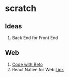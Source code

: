 # scratch

## Ideas
1. Back End for Front End []()

## Web
1. [Code with Beto](https://beto.vercel.app/)
1. React Native for Web [Link](https://necolas.github.io/react-native-web/docs/)
